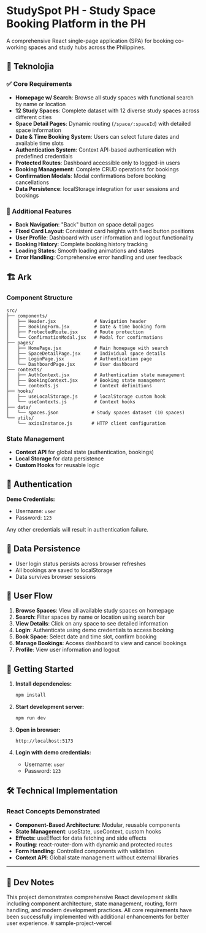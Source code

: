 # StudySpot PH - Study Space Booking Platform in the PH

A comprehensive React single-page application (SPA) for booking co-working spaces and study hubs across the Philippines.

## 🚀 Teknolojia

### ✅ Core Requirements

- **Homepage w/ Search**: Browse all study spaces with functional search by name or location
- **12 Study Spaces**: Complete dataset with 12 diverse study spaces across different cities
- **Space Detail Pages**: Dynamic routing (`/space/:spaceId`) with detailed space information
- **Date & Time Booking System**: Users can select future dates and available time slots
- **Authentication System**: Context API-based authentication with predefined credentials
- **Protected Routes**: Dashboard accessible only to logged-in users
- **Booking Management**: Complete CRUD operations for bookings
- **Confirmation Modals**: Modal confirmations before booking cancellations
- **Data Persistence**: localStorage integration for user sessions and bookings

### 🔧 Additional Features

- **Back Navigation**: "Back" button on space detail pages
- **Fixed Card Layout**: Consistent card heights with fixed button positions
- **User Profile**: Dashboard with user information and logout functionality
- **Booking History**: Complete booking history tracking
- **Loading States**: Smooth loading animations and states
- **Error Handling**: Comprehensive error handling and user feedback

## 🏗️ Ark

### Component Structure
```
src/
├── components/
│   ├── Header.jsx              # Navigation header
│   ├── BookingForm.jsx         # Date & time booking form
│   ├── ProtectedRoute.jsx      # Route protection
│   └── ConfirmationModal.jsx   # Modal for confirmations
├── pages/
│   ├── HomePage.jsx            # Main homepage with search
│   ├── SpaceDetailPage.jsx     # Individual space details
│   ├── LoginPage.jsx           # Authentication page
│   └── DashboardPage.jsx       # User dashboard
├── contexts/
│   ├── AuthContext.jsx         # Authentication state management
│   ├── BookingContext.jsx      # Booking state management
│   └── contexts.js             # Context definitions
├── hooks/
│   ├── useLocalStorage.js      # localStorage custom hook
│   └── useContexts.js          # Context hooks
├── data/
│   └── spaces.json            # Study spaces dataset (10 spaces)
└── utils/
    └── axiosInstance.js       # HTTP client configuration
```

### State Management
- **Context API** for global state (authentication, bookings)
- **Local Storage** for data persistence
- **Custom Hooks** for reusable logic

## 🔐 Authentication

**Demo Credentials:**
- Username: `user`
- Password: `123`

Any other credentials will result in authentication failure.

## 💾 Data Persistence

- User login status persists across browser refreshes
- All bookings are saved to localStorage
- Data survives browser sessions

## 🎯 User Flow

1. **Browse Spaces**: View all available study spaces on homepage
2. **Search**: Filter spaces by name or location using search bar
3. **View Details**: Click on any space to see detailed information
4. **Login**: Authenticate using demo credentials to access booking
5. **Book Space**: Select date and time slot, confirm booking
6. **Manage Bookings**: Access dashboard to view and cancel bookings
7. **Profile**: View user information and logout

## 🚀 Getting Started

1. **Install dependencies:**
   ```bash
   npm install
   ```

2. **Start development server:**
   ```bash
   npm run dev
   ```

3. **Open in browser:**
   ```
   http://localhost:5173
   ```

4. **Login with demo credentials:**
   - Username: `user`
   - Password: `123`

## 🛠️ Technical Implementation

### React Concepts Demonstrated

- **Component-Based Architecture**: Modular, reusable components
- **State Management**: useState, useContext, custom hooks
- **Effects**: useEffect for data fetching and side effects
- **Routing**: react-router-dom with dynamic and protected routes
- **Form Handling**: Controlled components with validation
- **Context API**: Global state management without external libraries

---

## 📝 Dev Notes

This project demonstrates comprehensive React development skills including component architecture, state management, routing, form handling, and modern development practices. All core requirements have been successfully implemented with additional enhancements for better user experience.
#   s a m p l e - p r o j e c t - v e r c e l  
 